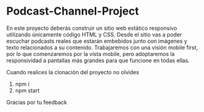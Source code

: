 # Podcast-Channel-Project
En este proyecto deberás construir un sitio web estático responsivo utilizando únicamente código HTML y CSS.  Desde el sitio vas a poder escuchar podcasts reales que estarán embebidos junto con imágenes y texto relacionados a su contenido. Trabajaremos con una visión mobile first, por lo que comenzaremos por la vista mobile, pero adoptaremos la responsividad a pantallas más grandes para que funcione en todas ellas.

Cuando realices la clonación del proyecto no olvides 

1. npm i 
2. npm start 

Gracias por tu feedback

